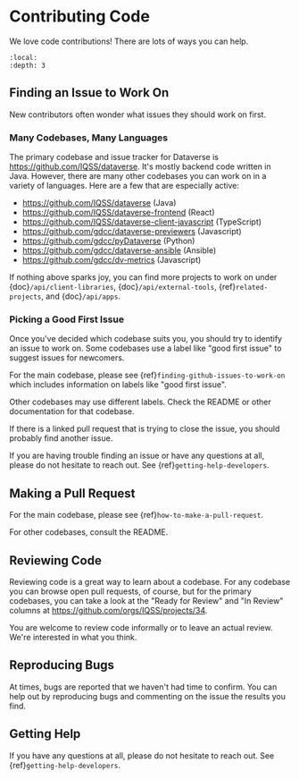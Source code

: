 # Contributing Code

We love code contributions! There are lots of ways you can help.

```{contents} Contents:
:local:
:depth: 3
```

## Finding an Issue to Work On

New contributors often wonder what issues they should work on first.

### Many Codebases, Many Languages

The primary codebase and issue tracker for Dataverse is <https://github.com/IQSS/dataverse>. It's mostly backend code written in Java. However, there are many other codebases you can work on in a variety of languages. Here are a few that are especially active:

- <https://github.com/IQSS/dataverse> (Java)
- <https://github.com/IQSS/dataverse-frontend> (React)
- <https://github.com/IQSS/dataverse-client-javascript> (TypeScript)
- <https://github.com/gdcc/dataverse-previewers> (Javascript)
- <https://github.com/gdcc/pyDataverse> (Python)
- <https://github.com/gdcc/dataverse-ansible> (Ansible)
- <https://github.com/gdcc/dv-metrics> (Javascript)

If nothing above sparks joy, you can find more projects to work on under {doc}`/api/client-libraries`, {doc}`/api/external-tools`, {ref}`related-projects`, and {doc}`/api/apps`.

### Picking a Good First Issue

Once you've decided which codebase suits you, you should try to identify an issue to work on. Some codebases use a label like "good first issue" to suggest issues for newcomers.

For the main codebase, please see {ref}`finding-github-issues-to-work-on` which includes information on labels like "good first issue".

Other codebases may use different labels. Check the README or other documentation for that codebase.

If there is a linked pull request that is trying to close the issue, you should probably find another issue.

If you are having trouble finding an issue or have any questions at all, please do not hesitate to reach out. See {ref}`getting-help-developers`.

## Making a Pull Request

For the main codebase, please see {ref}`how-to-make-a-pull-request`.

For other codebases, consult the README.

## Reviewing Code

Reviewing code is a great way to learn about a codebase. For any codebase you can browse open pull requests, of course, but for the primary codebases, you can take a look at the "Ready for Review" and "In Review" columns at <https://github.com/orgs/IQSS/projects/34>.

You are welcome to review code informally or to leave an actual review. We're interested in what you think.

## Reproducing Bugs

At times, bugs are reported that we haven't had time to confirm. You can help out by reproducing bugs and commenting on the issue the results you find.

## Getting Help

If you have any questions at all, please do not hesitate to reach out. See {ref}`getting-help-developers`.
